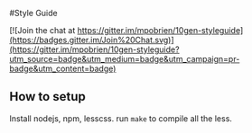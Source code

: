 #Style Guide

[![Join the chat at https://gitter.im/mpobrien/10gen-styleguide](https://badges.gitter.im/Join%20Chat.svg)](https://gitter.im/mpobrien/10gen-styleguide?utm_source=badge&utm_medium=badge&utm_campaign=pr-badge&utm_content=badge)

## How to setup

Install nodejs, npm, lesscss.
run `make` to compile all the less.
